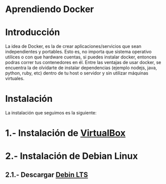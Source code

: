 # Aprendiendo Docker

# Introducción
La idea de Docker, es la de crear aplicaciones/servicios que sean independientes y portables. Esto es, no importa que sistema operativo utilices o con que hardware cuentas, si puedes instalar docker, entonces podras correr tus contenedores en él. Entre las ventajas de usar docker, se encuentra la de olvidarte de instalar dependencias (ejemplo nodejs, java, python, ruby, etc) dentro de tu host o servidor y sin utilizar máquinas virtuales. 

# Instalación
La instalación que seguimos es la siguiente:

# 1.- Instalación de [VirtualBox](https://www.virtualbox.org/wiki/Downloads)
# 2.- Instalación de Debian Linux
## 2.1.- Descargar [Debin LTS](https://www.debian.org/index.es.html)
